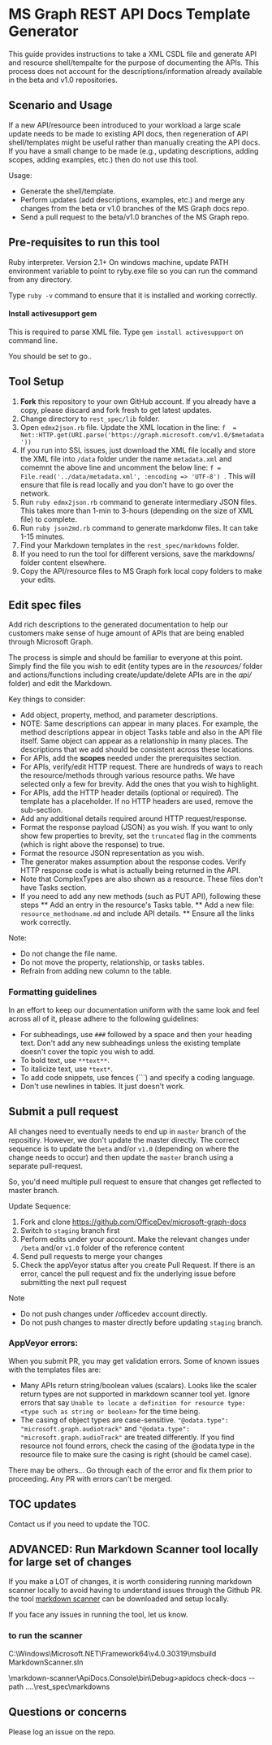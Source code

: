 # MS Graph REST API Docs Template Generator

This guide provides instructions to take a XML CSDL file and generate API and resource shell/tempalte for the purpose of documenting the APIs. This process does not account for the descriptions/information already available in the beta and v1.0 repositories. 

## Scenario and Usage 

If a new API/resource been introduced to your workload <or> a large scale update needs to be made to existing API docs, then regeneration of API shell/templates might be useful rather than manually creating the API docs. If you have a small change to be made (e.g., updating descriptions, adding scopes, adding examples, etc.) then do not use this tool. 

Usage: 

* Generate the shell/template. 
* Perform updates (add descriptions, examples, etc.) and merge any changes from the beta or v1.0 branches of the MS Graph docs repo. 
* Send a pull request to the beta/v1.0 branches of the MS Graph repo. 

## Pre-requisites to run this tool
Ruby interpreter. Version 2.1+
On windows machine, update PATH environment variable to point to ryby.exe file so you can run the command from any directory. 

Type `ruby -v` command to ensure that it is installed and working correctly. 

#### Install activesupport gem
This is required to parse XML file. 
Type `gem install activesupport` on command line. 

You should be set to go.. 


## Tool Setup

1. **Fork** this repository to your own GitHub account. If you already have a copy, please discard and fork fresh to get latest updates. 
1. Change directory to `rest_spec/lib` folder.
1. Open `edmx2json.rb` file. Update the XML location in the line: `f  = Net::HTTP.get(URI.parse('https://graph.microsoft.com/v1.0/$metadata'))`
1. If you run into SSL issues, just download the XML file locally and store the XML file into `/data` folder under the name `metadata.xml` and comemnt the above line and uncomment the below line: `f = File.read('../data/metadata.xml', :encoding => 'UTF-8')
`. This will ensure that file is read locally and you don't have to go over the network. 
1. Run `ruby edmx2json.rb` command to generate intermediary JSON files. This takes more than 1-min to 3-hours (depending on the size of XML file) to complete. 
1. Run `ruby json2md.rb` command to generate markdonw files. It can take 1-15 minutes.
1. Find your Markdown templates in the `rest_spec/markdowns` folder. 
1. If you need to run the tool for different versions, save the markdowns/ folder content elsewhere. 
1. Copy the API/resource files to MS Graph fork local copy folders to make your edits. 

## Edit spec files

Add rich descriptions to the generated documentation to help our customers make sense of huge amount of APIs that are being enabled through Microsoft Graph. 

The process is simple and should be familiar to everyone at this point. Simply find the file you wish to edit (entity types are in the *resources/* folder and actions/functions including create/update/delete APIs are in the *api/* folder) and edit the Markdown. 

Key things to consider: 

* Add object, property, method, and parameter descriptions. 
* NOTE: Same descriptions can appear in many places. For example, the method descriptions appear in object Tasks table and also in the API file itself. Same object can appear as a relationship in many places. The descriptions that we add should be consistent across these locations.
* For APIs, add the **scopes** needed under the prerequisites section.
* For APIs, verify/edit HTTP request. There are hundreds of ways to reach the resource/methods through various resource paths. We have selected only a few for brevity. Add the ones that you wish to highlight. 
* For APIs, add the HTTP header details (optional or required). The template has a placeholder. If no HTTP headers are used, remove the sub-section. 
* Add any additional details required around HTTP request/response. 
* Format the response payload (JSON) as you wish. If you want to only show few properties to brevity, set the `truncated` flag in the comments (which is right above the response) to true. 
* Format the resource JSON representation as you wish. 
* The generator makes assumption about the response codes. Verify HTTP response code is what is actually being returned in the API. 
* Note that ComplexTypes are also shown as a resource. These files don't have Tasks section. 
* If you need to add any new methods (such as PUT API), following these steps
** Add an entry in the resource's Tasks table. 
** Add a new file: `resource_methodname.md` and include API details. 
** Ensure all the links work correctly.

Note:
* Do not change the file name. 
* Do not move the property, relationship, or tasks tables. 
* Refrain from adding new column to the table. 


### Formatting guidelines

In an effort to keep our documentation uniform with the same look and feel across all of it, please adhere to the following guidelines:

* For subheadings, use `###` followed by a space and then your heading text. Don't add any new subheadings unless the existing template doesn't cover the topic you wish to add. 
* To bold text, use `**text**`.
* To italicize text, use `*text*`.
* To add code snippets, use fences (```) and specify a coding language.
* Don't use newlines in tables. It just doesn't work.

## Submit a pull request

All changes need to eventually needs to end up in `master` branch of the repositiry. However, we don't update the master directly. The correct sequence is to update the `beta` and/or `v1.0` (depending on where the change needs to occur) and then update the `master` branch using a separate pull-request. 

So, you'd need multiple pull request to ensure that changes get reflected to master branch. 

Update Sequence:  

1. Fork and clone https://github.com/OfficeDev/microsoft-graph-docs  
2. Switch to `staging` branch first
3. Perform edits under your account. Make the relevant changes under `/beta` and/or `v1.0` folder of the reference content
4. Send pull requests to merge your changes  
5. Check the appVeyor status after you create Pull Request. If there is an error, cancel the pull request and fix the underlying issue before submitting the next pull request  

Note
* Do not push changes under /officedev account directly. 
* Do not push changes to master directly before updating `staging` branch.

### AppVeyor errors: 

When you submit PR, you may get validation errors. Some of known issues with the templates files are: 

* Many APIs return string/boolean values (scalars). Looks like the scaler return types are not supported in markdown scanner tool yet. Ignore errors that say `Unable to locate a definition for resource type: <type such as string or boolean>` for the time being. 
* The casing of object types are case-sensitive. `"@odata.type": "microsoft.graph.audiotrack"` and `"@odata.type": "microsoft.graph.audioTrack"` are treated differently. If you find resource not found errors, check the casing of the @odata.type in the resource file to make sure the casing is right (should be camel case). 

There may be others... Go through each of the error and fix them prior to proceeding. Any PR with errors can't be merged. 

## TOC updates
Contact us if you need to update the TOC. 

## ADVANCED: Run Markdown Scanner tool locally for large set of changes

If you make a LOT of changes, it is worth considering running markdown scanner locally to avoid having to understand issues through the Github PR. the tool [markdown scanner](https://github.com/OneDrive/markdown-scanner) can be downloaded and setup locally. 

If you face any issues in running the tool, let us know.

### to run the scanner 

C:\Windows\Microsoft.NET\Framework64\v4.0.30319\msbuild MarkdownScanner.sln 

\markdown-scanner\ApiDocs.Console\bin\Debug>apidocs check-docs --path ..\..\rest_spec\markdowns


## Questions or concerns

Please log an issue on the repo.
